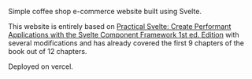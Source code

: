 Simple coffee shop e-commerce website built using Svelte.

This website is entirely based on [Practical Svelte: Create Performant Applications with the Svelte Component Framework 1st ed. Edition](https://www.amazon.com/Practical-Svelte-Performant-Applications-Component/dp/1484273737/ref=sr_1_1?crid=2FHFJ7V6O5RXC&keywords=practical+svelte&qid=1641656133&sprefix=practical+sve%2Caps%2C425&sr=8-1) with several modifications and has already covered the first 9 chapters of the book out of 12 chapters.

Deployed on vercel.
